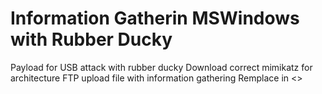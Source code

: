 # Information Gatherin MSWindows with Rubber Ducky
Payload for USB attack with rubber ducky
Download correct mimikatz for architecture
FTP upload file with information gathering 
Remplace in <<x>>
